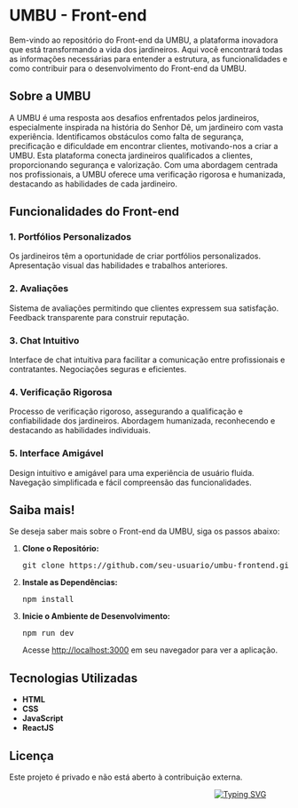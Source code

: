 <h1>UMBU - Front-end</h1>
    <p>Bem-vindo ao repositório do Front-end da UMBU, a plataforma inovadora que está transformando a vida dos jardineiros. Aqui você encontrará todas as informações necessárias para entender a estrutura, as funcionalidades e como contribuir para o desenvolvimento do Front-end da UMBU.</p>

<h2>Sobre a UMBU</h2>
<p>A UMBU é uma resposta aos desafios enfrentados pelos jardineiros, especialmente inspirada na história do Senhor Dê, um jardineiro com vasta experiência. Identificamos obstáculos como falta de segurança, precificação e dificuldade em encontrar clientes, motivando-nos a criar a UMBU. Esta plataforma conecta jardineiros qualificados a clientes, proporcionando segurança e valorização. Com uma abordagem centrada nos profissionais, a UMBU oferece uma verificação rigorosa e humanizada, destacando as habilidades de cada jardineiro.</p>

<h2>Funcionalidades do Front-end</h2>
<h3>1. Portfólios Personalizados</h3>
<p>Os jardineiros têm a oportunidade de criar portfólios personalizados. Apresentação visual das habilidades e trabalhos anteriores.</p>

<h3>2. Avaliações</h3>
<p>Sistema de avaliações permitindo que clientes expressem sua satisfação. Feedback transparente para construir reputação.</p>

<h3>3. Chat Intuitivo</h3>
<p>Interface de chat intuitiva para facilitar a comunicação entre profissionais e contratantes. Negociações seguras e eficientes.</p>

<h3>4. Verificação Rigorosa</h3>
<p>Processo de verificação rigoroso, assegurando a qualificação e confiabilidade dos jardineiros. Abordagem humanizada, reconhecendo e destacando as habilidades individuais.</p>

<h3>5. Interface Amigável</h3>
<p>Design intuitivo e amigável para uma experiência de usuário fluida. Navegação simplificada e fácil compreensão das funcionalidades.</p>

<h2> Saiba mais! </h2>
<p>Se deseja saber mais sobre o Front-end da UMBU, siga os passos abaixo:</p>
<ol>
<li><strong>Clone o Repositório:</strong> <pre>git clone https://github.com/seu-usuario/umbu-frontend.git</pre></li>
<li><strong>Instale as Dependências:</strong> <pre>npm install</pre></li>
<li><strong>Inicie o Ambiente de Desenvolvimento:</strong> <pre>npm run dev</pre> <p>Acesse <a href="http://localhost:3000">http://localhost:3000</a> em seu navegador para ver a aplicação.</p></li>
</ol>

<h2>Tecnologias Utilizadas</h2>
<ul>
<li><strong>HTML</strong></li>
<li><strong>CSS</strong></li>
<li><strong>JavaScript</strong></li>
<li><strong>ReactJS</strong></li>
</ul>

<h2>Licença</h2>
<p>Este projeto é privado e não está aberto à contribuição externa.</p>
<a href="https://git.io/typing-svg" style="margin-top: -150px; margin-left: 370px;"><img src="https://readme-typing-svg.herokuapp.com?font=Cantora+One&size=25&pause=1000&color=51C601&random=false&width=435&lines=Seu+jardim%2C+nossa+miss%C3%A3o!" alt="Typing SVG" /></a>
